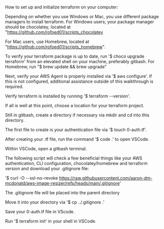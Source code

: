 How to set up and initialize terraform on your computer:

Depending on whether you use Windows or Mac, you use different package managers to install terraform. For Windows users; your package manager should be chocolatey, located at "https://github.com/rofoed01/scripts_chocolatey

For Mac users, use Homebrew, located at "https://github.com/rofoed01/scripts_homebrew".

To verify your terraform package is up to date, run '$ choco upgrade terraform' from an elevated shell on your machine, preferably gitbash. For Homebrew, run "$ brew update && brew upgrade"

Next, verify your AWS Agent is properly installed via '$ aws configure'. If this is not configured, additional assistance outside of this walkthrough is required.

Verify terraform is installed by running '$ terraform --version'.

If all is well at this point, choose a location for your terraform project.

Still in gitbash, create a directory if necessary via mkdir and cd into this directory.

The first file to create is your authentication file via '$ touch 0-auth.tf'.

After creating your .tf file, run the command '$ code .' to open VSCode.

Within VSCode, open a gitbash terminal.

The following script will check a few beneficial things like your AWS authentication, CLI configuration, chocolatey/homebrew and terraform version and download your .gitignore file:

'$ curl -O --ssl-no-revoke https://raw.githubusercontent.com/aaron-dm-mcdonald/aws-image-resizer/refs/heads/main/.gitignore'

The .gitignore file will be placed into the parent directory

Move it into your directory via '$ cp ../.gitignore .'

Save your 0-auth.tf file in VScode.

Run '$ terraform init' in your shell in VSCode.
